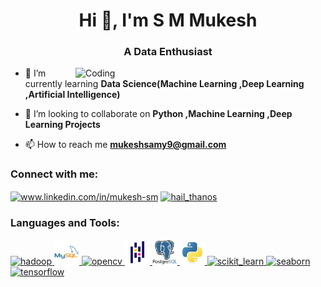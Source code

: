 <h1 align="center">Hi 👋, I'm S M Mukesh</h1>
<h3 align="center">A Data Enthusiast</h3>
<img align="right" alt="Coding" width="400" src="https://lh4.googleusercontent.com/dFlNyPlSE3Rb2LEaIRtNPiJEhBo6tDMbTPuYJde-oBI7Fu0leEutCShvNglG4jjRBGlOIJu1lCoZMD2wU643RQepUcrPguJyNCJPXOyGgE5zU5iMKbY2hjwpYxkl9l-VHHt5pkAKi7hP1_ikSBDFieo">

- 🌱 I’m currently learning **Data Science(Machine Learning ,Deep Learning ,Artificial Intelligence)**

- 👯 I’m looking to collaborate on **Python ,Machine Learning ,Deep Learning Projects**

- 📫 How to reach me **mukeshsamy9@gmail.com**

<h3 align="left">Connect with me:</h3>
<p align="left">
<a href="https://linkedin.com/in/www.linkedin.com/in/mukesh-sm" target="blank"><img align="center" src="https://raw.githubusercontent.com/rahuldkjain/github-profile-readme-generator/master/src/images/icons/Social/linked-in-alt.svg" alt="www.linkedin.com/in/mukesh-sm" height="30" width="40" /></a>
<a href="https://instagram.com/hail_thanos" target="blank"><img align="center" src="https://raw.githubusercontent.com/rahuldkjain/github-profile-readme-generator/master/src/images/icons/Social/instagram.svg" alt="hail_thanos" height="30" width="40" /></a>
</p>

<h3 align="left">Languages and Tools:</h3>
<p align="left"> <a href="https://hadoop.apache.org/" target="_blank" rel="noreferrer"> <img src="https://www.vectorlogo.zone/logos/apache_hadoop/apache_hadoop-icon.svg" alt="hadoop" width="40" height="40"/> </a> <a href="https://www.mysql.com/" target="_blank" rel="noreferrer"> <img src="https://raw.githubusercontent.com/devicons/devicon/master/icons/mysql/mysql-original-wordmark.svg" alt="mysql" width="40" height="40"/> </a> <a href="https://opencv.org/" target="_blank" rel="noreferrer"> <img src="https://www.vectorlogo.zone/logos/opencv/opencv-icon.svg" alt="opencv" width="40" height="40"/> </a> <a href="https://pandas.pydata.org/" target="_blank" rel="noreferrer"> <img src="https://raw.githubusercontent.com/devicons/devicon/2ae2a900d2f041da66e950e4d48052658d850630/icons/pandas/pandas-original.svg" alt="pandas" width="40" height="40"/> </a> <a href="https://www.postgresql.org" target="_blank" rel="noreferrer"> <img src="https://raw.githubusercontent.com/devicons/devicon/master/icons/postgresql/postgresql-original-wordmark.svg" alt="postgresql" width="40" height="40"/> </a> <a href="https://www.python.org" target="_blank" rel="noreferrer"> <img src="https://raw.githubusercontent.com/devicons/devicon/master/icons/python/python-original.svg" alt="python" width="40" height="40"/> </a> <a href="https://scikit-learn.org/" target="_blank" rel="noreferrer"> <img src="https://upload.wikimedia.org/wikipedia/commons/0/05/Scikit_learn_logo_small.svg" alt="scikit_learn" width="40" height="40"/> </a> <a href="https://seaborn.pydata.org/" target="_blank" rel="noreferrer"> <img src="https://seaborn.pydata.org/_images/logo-mark-lightbg.svg" alt="seaborn" width="40" height="40"/> </a> <a href="https://www.tensorflow.org" target="_blank" rel="noreferrer"> <img src="https://www.vectorlogo.zone/logos/tensorflow/tensorflow-icon.svg" alt="tensorflow" width="40" height="40"/> </a> </p>
